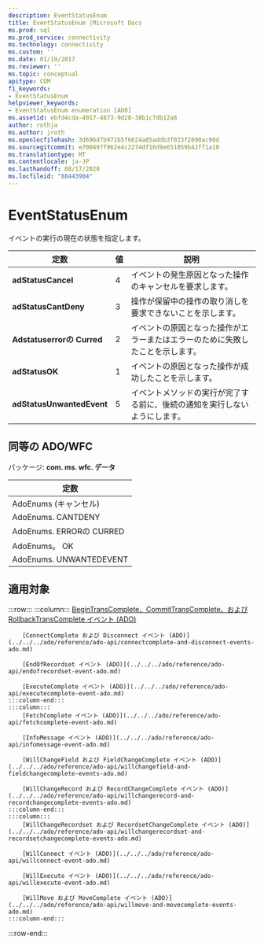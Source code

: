 ```yaml
---
description: EventStatusEnum
title: EventStatusEnum |Microsoft Docs
ms.prod: sql
ms.prod_service: connectivity
ms.technology: connectivity
ms.custom: ''
ms.date: 01/19/2017
ms.reviewer: ''
ms.topic: conceptual
apitype: COM
f1_keywords:
- EventStatusEnum
helpviewer_keywords:
- EventStatusEnum enumeration [ADO]
ms.assetid: ebfd4cda-4017-4873-9d28-38b1c7db12a8
author: rothja
ms.author: jroth
ms.openlocfilehash: 3d696d7b971b5f6624a85addb3f023f2090ac90d
ms.sourcegitcommit: e700497f962e4c2274df16d9e651059b42ff1a10
ms.translationtype: MT
ms.contentlocale: ja-JP
ms.lasthandoff: 08/17/2020
ms.locfileid: "88443904"
---
```

# <a name="eventstatusenum"></a>EventStatusEnum
イベントの実行の現在の状態を指定します。  
  
|定数|値|説明|  
|--------------|-----------|-----------------|  
|**adStatusCancel**|4|イベントの発生原因となった操作のキャンセルを要求します。|  
|**adStatusCantDeny**|3|操作が保留中の操作の取り消しを要求できないことを示します。|  
|**Adstatuserrorの Curred**|2|イベントの原因となった操作がエラーまたはエラーのために失敗したことを示します。|  
|**adStatusOK**|1|イベントの原因となった操作が成功したことを示します。|  
|**adStatusUnwantedEvent**|5|イベントメソッドの実行が完了する前に、後続の通知を実行しないようにします。|  
  
## <a name="adowfc-equivalent"></a>同等の ADO/WFC  
 パッケージ: **com. ms. wfc. データ**  
  
|定数|  
|--------------|  
|AdoEnums (キャンセル)|  
|AdoEnums. CANTDENY|  
|AdoEnums. ERRORの CURRED|  
|AdoEnums。 OK|  
|AdoEnums. UNWANTEDEVENT|  
  
## <a name="applies-to"></a>適用対象  

:::row:::
    :::column:::
        [BeginTransComplete、CommitTransComplete、および RollbackTransComplete イベント (ADO)](../../../ado/reference/ado-api/begintranscomplete-committranscomplete-and-rollbacktranscomplete-events-ado.md)  

        [ConnectComplete および Disconnect イベント (ADO)](../../../ado/reference/ado-api/connectcomplete-and-disconnect-events-ado.md)  

        [EndOfRecordset イベント (ADO)](../../../ado/reference/ado-api/endofrecordset-event-ado.md)  

        [ExecuteComplete イベント (ADO)](../../../ado/reference/ado-api/executecomplete-event-ado.md)  
    :::column-end:::
    :::column:::
        [FetchComplete イベント (ADO)](../../../ado/reference/ado-api/fetchcomplete-event-ado.md)  

        [InfoMessage イベント (ADO)](../../../ado/reference/ado-api/infomessage-event-ado.md)  

        [WillChangeField および FieldChangeComplete イベント (ADO)](../../../ado/reference/ado-api/willchangefield-and-fieldchangecomplete-events-ado.md)  

        [WillChangeRecord および RecordChangeComplete イベント (ADO)](../../../ado/reference/ado-api/willchangerecord-and-recordchangecomplete-events-ado.md)  
    :::column-end:::
    :::column:::
        [WillChangeRecordset および RecordsetChangeComplete イベント (ADO)](../../../ado/reference/ado-api/willchangerecordset-and-recordsetchangecomplete-events-ado.md)  

        [WillConnect イベント (ADO)](../../../ado/reference/ado-api/willconnect-event-ado.md)  

        [WillExecute イベント (ADO)](../../../ado/reference/ado-api/willexecute-event-ado.md)  

        [WillMove および MoveComplete イベント (ADO)](../../../ado/reference/ado-api/willmove-and-movecomplete-events-ado.md)  
    :::column-end:::
:::row-end:::
